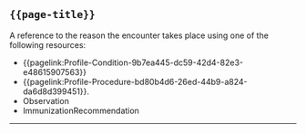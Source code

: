 ## <code>{{page-title}}</code>

A reference to the reason the encounter takes place using one of the following resources:
-  {{pagelink:Profile-Condition-9b7ea445-dc59-42d4-82e3-e48615907563}}
-  {{pagelink:Profile-Procedure-bd80b4d6-26ed-44b9-a824-da6d8d399451}}.
-  Observation
-  ImmunizationRecommendation	

---